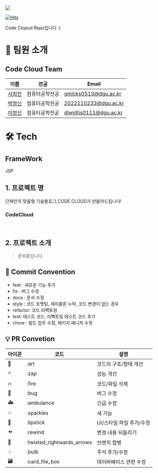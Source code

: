 <div><img src="https://capsule-render.vercel.app/api?type=waving&color=0:99cc99,100:009630&height=200&section=header&text=CodeCloud&fontSize=90" /></div>

[![Hits](https://hits.seeyoufarm.com/api/count/incr/badge.svg?url=https%3A%2F%2Fgithub.com%2FCodeCloud-at-DGU%2FCodeCloud&count_bg=%23CEDBC5&title_bg=%23555555&icon=joomla.svg&icon_color=%23E7E7E7&title=CodeCloud&edge_flat=false)](https://hits.seeyoufarm.com)

Code Clopud Repo입니다 :)

# 👋 팀원 소개

## Code Cloud Team

| 이름                                   | 전공           | Email                  |
| -------------------------------------- | -------------- | ---------------------- |
| [서희찬](https://github.com/seochan99) | 컴퓨터공학전공 | gmlcks0513@dgu.ac.kr   |
| [박영신](https://github.com/dudtlstm)  | 컴퓨터공학전공 | 2022110233@dgu.ac.kr   |
| [이정선](https://github.com/leejs0823) | 컴퓨터공학전공 | dlwjdtjs0111@dgu.ac.kr |

# 🛠️ Tech

## FrameWork

JSP

## 1. 프로젝트 명

단체만의 맞춤형 기술블로그,CODE CLOUD가 만들어드립니다!

### CodeCloud

<br/>

## 2. 프로젝트 소개

> 준비중입니다.

## 🎯 Commit Convention

-   feat : 새로운 기능 추가
-   fix : 버그 수정
-   docs : 문서 수정
-   style : 코드 포맷팅, 세미콜론 누락, 코드 변경이 없는 경우
-   refactor: 코드 리펙토링
-   test: 테스트 코드, 리펙토링 테스트 코드 추가
-   chore : 빌드 업무 수정, 패키지 매니저 수정

## 💡 PR Convetion

| 아이콘 | 코드                       | 설명                     |
| ------ | -------------------------- | ------------------------ |
| 🎨     | :art                       | 코드의 구조/형태 개선    |
| ⚡️    | :zap                       | 성능 개선                |
| 🔥     | :fire                      | 코드/파일 삭제           |
| 🐛     | :bug                       | 버그 수정                |
| 🚑     | :ambulance                 | 긴급 수정                |
| ✨     | :sparkles                  | 새 기능                  |
| 💄     | :lipstick                  | UI/스타일 파일 추가/수정 |
| ⏪     | :rewind                    | 변경 내용 되돌리기       |
| 🔀     | :twisted_rightwards_arrows | 브랜치 합병              |
| 💡     | :bulb                      | 주석 추가/수정           |
| 🗃      | :card_file_box             | 데이버베이스 관련 수정   |
